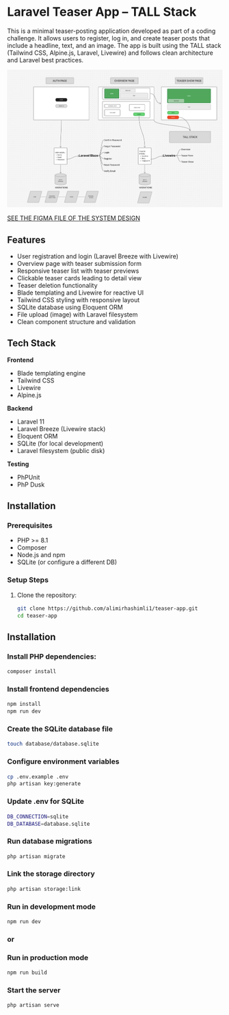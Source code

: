 # Laravel Teaser App – TALL Stack

This is a minimal teaser-posting application developed as part of a coding challenge. It allows users to register, log in, and create teaser posts that include a headline, text, and an image. The app is built using the TALL stack (Tailwind CSS, Alpine.js, Laravel, Livewire) and follows clean architecture and Laravel best practices.

![System design](system_design.png)

[SEE THE FIGMA FILE OF THE SYSTEM DESIGN](https://www.figma.com/board/SY41bjgD94Ltj7IqlXi0hr/Untitled?node-id=0-1&t=qM5eBj4vjC8l99nL-1)


## Features

- User registration and login (Laravel Breeze with Livewire)
- Overview page with teaser submission form
- Responsive teaser list with teaser previews
- Clickable teaser cards leading to detail view
- Teaser deletion functionality
- Blade templating and Livewire for reactive UI
- Tailwind CSS styling with responsive layout
- SQLite database using Eloquent ORM
- File upload (image) with Laravel filesystem
- Clean component structure and validation

## Tech Stack

**Frontend**
- Blade templating engine
- Tailwind CSS
- Livewire
- Alpine.js

**Backend**
- Laravel 11
- Laravel Breeze (Livewire stack)
- Eloquent ORM
- SQLite (for local development)
- Laravel filesystem (public disk)

**Testing**
- PhPUnit
- PhP Dusk


## Installation

### Prerequisites

- PHP >= 8.1
- Composer
- Node.js and npm
- SQLite (or configure a different DB)

### Setup Steps

1. Clone the repository:
   ```bash
   git clone https://github.com/alimirhashimli1/teaser-app.git
   cd teaser-app

## Installation

### Install PHP dependencies:

```bash
composer install
```

###  Install frontend  dependencies

```bash
npm install
npm run dev
```

###  Create the SQLite database file

```bash
touch database/database.sqlite
```

###  Configure environment variables

```bash
cp .env.example .env
php artisan key:generate

```

###  Update .env for SQLite 

```bash
DB_CONNECTION=sqlite
DB_DATABASE=database.sqlite

```

###  Run database migrations

```bash
php artisan migrate
```

###  Link the storage directory
```bash
php artisan storage:link
```

###  Run in development mode
```bash
npm run dev
```
### or

###  Run in production mode
```bash
npm run build
```

###  Start the server
```bash
php artisan serve
```
